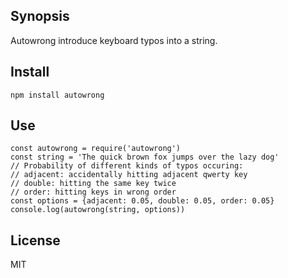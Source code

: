 
## Synopsis

Autowrong introduce keyboard typos into a string.  

## Install

```
npm install autowrong
```

## Use

```
const autowrong = require('autowrong')
const string = 'The quick brown fox jumps over the lazy dog'
// Probability of different kinds of typos occuring:
// adjacent: accidentally hitting adjacent qwerty key
// double: hitting the same key twice
// order: hitting keys in wrong order
const options = {adjacent: 0.05, double: 0.05, order: 0.05}
console.log(autowrong(string, options))
```

## License

MIT
